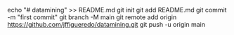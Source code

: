 echo "# datamining" >> README.md
git init
git add README.md
git commit -m "first commit"
git branch -M main
git remote add origin https://github.com/jffigueredo/datamining.git
git push -u origin main
